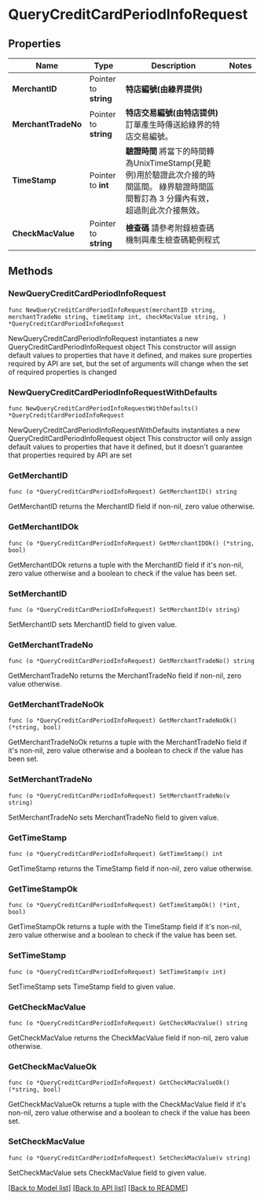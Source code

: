 # QueryCreditCardPeriodInfoRequest

## Properties

Name | Type | Description | Notes
------------ | ------------- | ------------- | -------------
**MerchantID** | Pointer to **string** | **特店編號(由綠界提供)**  | 
**MerchantTradeNo** | Pointer to **string** | **特店交易編號(由特店提供)** 訂單產生時傳送給綠界的特店交易編號。  | 
**TimeStamp** | Pointer to **int** | **驗證時間**   將當下的時間轉為UnixTimeStamp(見範例)用於驗證此次介接的時間區間。   綠界驗證時間區間暫訂為 3 分鐘內有效，超過則此次介接無效。    | 
**CheckMacValue** | Pointer to **string** | **檢查碼** 請參考附錄檢查碼機制與產生檢查碼範例程式  | 

## Methods

### NewQueryCreditCardPeriodInfoRequest

`func NewQueryCreditCardPeriodInfoRequest(merchantID string, merchantTradeNo string, timeStamp int, checkMacValue string, ) *QueryCreditCardPeriodInfoRequest`

NewQueryCreditCardPeriodInfoRequest instantiates a new QueryCreditCardPeriodInfoRequest object
This constructor will assign default values to properties that have it defined,
and makes sure properties required by API are set, but the set of arguments
will change when the set of required properties is changed

### NewQueryCreditCardPeriodInfoRequestWithDefaults

`func NewQueryCreditCardPeriodInfoRequestWithDefaults() *QueryCreditCardPeriodInfoRequest`

NewQueryCreditCardPeriodInfoRequestWithDefaults instantiates a new QueryCreditCardPeriodInfoRequest object
This constructor will only assign default values to properties that have it defined,
but it doesn't guarantee that properties required by API are set

### GetMerchantID

`func (o *QueryCreditCardPeriodInfoRequest) GetMerchantID() string`

GetMerchantID returns the MerchantID field if non-nil, zero value otherwise.

### GetMerchantIDOk

`func (o *QueryCreditCardPeriodInfoRequest) GetMerchantIDOk() (*string, bool)`

GetMerchantIDOk returns a tuple with the MerchantID field if it's non-nil, zero value otherwise
and a boolean to check if the value has been set.

### SetMerchantID

`func (o *QueryCreditCardPeriodInfoRequest) SetMerchantID(v string)`

SetMerchantID sets MerchantID field to given value.


### GetMerchantTradeNo

`func (o *QueryCreditCardPeriodInfoRequest) GetMerchantTradeNo() string`

GetMerchantTradeNo returns the MerchantTradeNo field if non-nil, zero value otherwise.

### GetMerchantTradeNoOk

`func (o *QueryCreditCardPeriodInfoRequest) GetMerchantTradeNoOk() (*string, bool)`

GetMerchantTradeNoOk returns a tuple with the MerchantTradeNo field if it's non-nil, zero value otherwise
and a boolean to check if the value has been set.

### SetMerchantTradeNo

`func (o *QueryCreditCardPeriodInfoRequest) SetMerchantTradeNo(v string)`

SetMerchantTradeNo sets MerchantTradeNo field to given value.


### GetTimeStamp

`func (o *QueryCreditCardPeriodInfoRequest) GetTimeStamp() int`

GetTimeStamp returns the TimeStamp field if non-nil, zero value otherwise.

### GetTimeStampOk

`func (o *QueryCreditCardPeriodInfoRequest) GetTimeStampOk() (*int, bool)`

GetTimeStampOk returns a tuple with the TimeStamp field if it's non-nil, zero value otherwise
and a boolean to check if the value has been set.

### SetTimeStamp

`func (o *QueryCreditCardPeriodInfoRequest) SetTimeStamp(v int)`

SetTimeStamp sets TimeStamp field to given value.


### GetCheckMacValue

`func (o *QueryCreditCardPeriodInfoRequest) GetCheckMacValue() string`

GetCheckMacValue returns the CheckMacValue field if non-nil, zero value otherwise.

### GetCheckMacValueOk

`func (o *QueryCreditCardPeriodInfoRequest) GetCheckMacValueOk() (*string, bool)`

GetCheckMacValueOk returns a tuple with the CheckMacValue field if it's non-nil, zero value otherwise
and a boolean to check if the value has been set.

### SetCheckMacValue

`func (o *QueryCreditCardPeriodInfoRequest) SetCheckMacValue(v string)`

SetCheckMacValue sets CheckMacValue field to given value.



[[Back to Model list]](../README.md#documentation-for-models) [[Back to API list]](../README.md#documentation-for-api-endpoints) [[Back to README]](../README.md)



